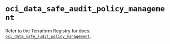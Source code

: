# `oci_data_safe_audit_policy_management`

Refer to the Terraform Registry for docs: [`oci_data_safe_audit_policy_management`](https://registry.terraform.io/providers/hashicorp/oci/7.19.0/docs/resources/data_safe_audit_policy_management).
